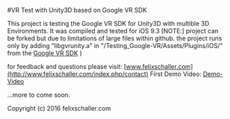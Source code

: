 #VR Test with Unity3D
based on Google VR SDK

This project is testing the Google VR SDK for Unity3D with multible 3D Environments.
It was compiled and tested for iOS 9.3
[NOTE:] project can be forked but due to limitations of large files within github. the project runs only by adding "libgvrunity.a" in 
"/Testing_Google-VR/Assets/Plugins/iOS/" from the [Google VR SDK](https://github.com/googlevr/gvr-unity-sdk) )

for feedback and questions please visit: [www.felixschaller.com](http://www.felixschaller.com/index.php/contact)
First Demo Video: [Demo-Video](https://vimeo.com/171471437)

...more to come soon.

Copyright (c) 2016 felixschaller.com
